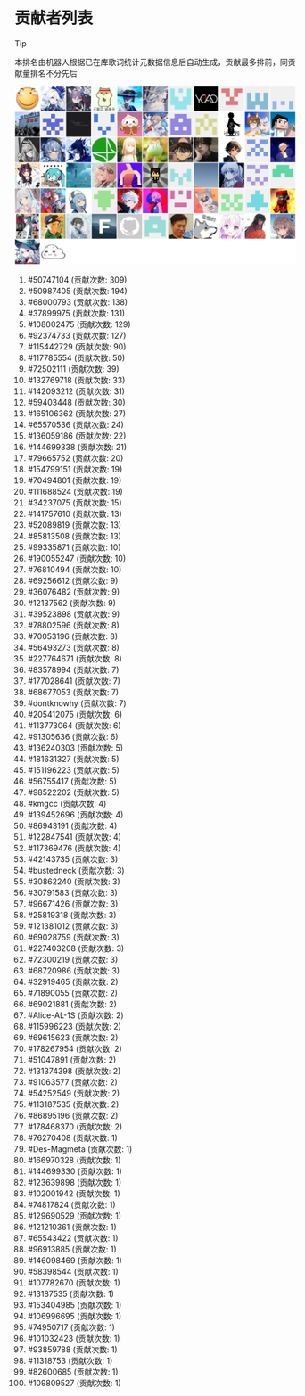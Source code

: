 # 贡献者列表

> [!TIP]
> 本排名由机器人根据已在库歌词统计元数据信息后自动生成，贡献最多排前，同贡献量排名不分先后

![贡献者头像画廊](./CONTRIBUTORS.svg)

1. #50747104 (贡献次数: 309)
2. #50987405 (贡献次数: 194)
3. #68000793 (贡献次数: 138)
4. #37899975 (贡献次数: 131)
5. #108002475 (贡献次数: 129)
6. #92374733 (贡献次数: 127)
7. #115442729 (贡献次数: 90)
8. #117785554 (贡献次数: 50)
9. #72502111 (贡献次数: 39)
10. #132769718 (贡献次数: 33)
11. #142093212 (贡献次数: 31)
12. #59403448 (贡献次数: 30)
13. #165106362 (贡献次数: 27)
14. #65570536 (贡献次数: 24)
15. #136059186 (贡献次数: 22)
16. #144699338 (贡献次数: 21)
17. #79665752 (贡献次数: 20)
18. #154799151 (贡献次数: 19)
19. #70494801 (贡献次数: 19)
20. #111688524 (贡献次数: 19)
21. #34237075 (贡献次数: 15)
22. #141757610 (贡献次数: 13)
23. #52089819 (贡献次数: 13)
24. #85813508 (贡献次数: 13)
25. #99335871 (贡献次数: 10)
26. #190055247 (贡献次数: 10)
27. #76810494 (贡献次数: 10)
28. #69256612 (贡献次数: 9)
29. #36076482 (贡献次数: 9)
30. #12137562 (贡献次数: 9)
31. #39523898 (贡献次数: 9)
32. #78802596 (贡献次数: 8)
33. #70053196 (贡献次数: 8)
34. #56493273 (贡献次数: 8)
35. #227764671 (贡献次数: 8)
36. #83578994 (贡献次数: 7)
37. #177028641 (贡献次数: 7)
38. #68677053 (贡献次数: 7)
39. #dontknowhy (贡献次数: 7)
40. #205412075 (贡献次数: 6)
41. #113773064 (贡献次数: 6)
42. #91305636 (贡献次数: 6)
43. #136240303 (贡献次数: 5)
44. #181631327 (贡献次数: 5)
45. #151196223 (贡献次数: 5)
46. #56755417 (贡献次数: 5)
47. #98522202 (贡献次数: 5)
48. #kmgcc (贡献次数: 4)
49. #139452696 (贡献次数: 4)
50. #86943191 (贡献次数: 4)
51. #122847541 (贡献次数: 4)
52. #117369476 (贡献次数: 4)
53. #42143735 (贡献次数: 3)
54. #bustedneck (贡献次数: 3)
55. #30862240 (贡献次数: 3)
56. #30791583 (贡献次数: 3)
57. #96671426 (贡献次数: 3)
58. #25819318 (贡献次数: 3)
59. #121381012 (贡献次数: 3)
60. #69028759 (贡献次数: 3)
61. #227403208 (贡献次数: 3)
62. #72300219 (贡献次数: 3)
63. #68720986 (贡献次数: 3)
64. #32919465 (贡献次数: 2)
65. #71890055 (贡献次数: 2)
66. #69021881 (贡献次数: 2)
67. #Alice-AL-1S (贡献次数: 2)
68. #115996223 (贡献次数: 2)
69. #69615623 (贡献次数: 2)
70. #178267954 (贡献次数: 2)
71. #51047891 (贡献次数: 2)
72. #131374398 (贡献次数: 2)
73. #91063577 (贡献次数: 2)
74. #54252549 (贡献次数: 2)
75. #113187535 (贡献次数: 2)
76. #86895196 (贡献次数: 2)
77. #178468370 (贡献次数: 2)
78. #76270408 (贡献次数: 1)
79. #Des-Magmeta (贡献次数: 1)
80. #166970328 (贡献次数: 1)
81. #144699330 (贡献次数: 1)
82. #123639898 (贡献次数: 1)
83. #102001942 (贡献次数: 1)
84. #74817824 (贡献次数: 1)
85. #129690529 (贡献次数: 1)
86. #121210361 (贡献次数: 1)
87. #65543422 (贡献次数: 1)
88. #96913885 (贡献次数: 1)
89. #146098469 (贡献次数: 1)
90. #58398544 (贡献次数: 1)
91. #107782670 (贡献次数: 1)
92. #13187535 (贡献次数: 1)
93. #153404985 (贡献次数: 1)
94. #106996695 (贡献次数: 1)
95. #74950717 (贡献次数: 1)
96. #101032423 (贡献次数: 1)
97. #93859788 (贡献次数: 1)
98. #11318753 (贡献次数: 1)
99. #82600685 (贡献次数: 1)
100. #109809527 (贡献次数: 1)
